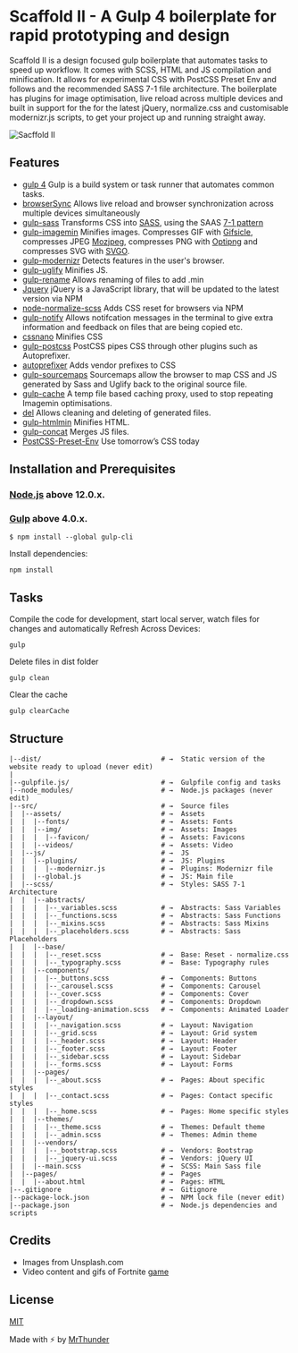 # Scaffold II - A Gulp 4 boilerplate for rapid prototyping and design

Scaffold II is a design focused gulp boilerplate that automates tasks to speed up workflow. It comes with SCSS, HTML and JS compilation and minification. It allows for experimental CSS with PostCSS Preset Env and follows and the recommended SASS 7-1 file architecture. The boilerplate has plugins for image optimisation, live reload across multiple devices and built in support for the for the latest jQuery, normalize.css and customisable modernizr.js scripts, to get your project up and running straight away.

![Sacffold II](http://mrthunder.com/app/assets/images/scaffold-II.png)

## Features

- [gulp 4](https://gulpjs.com/) Gulp is a build system or task runner that automates common tasks.
- [browserSync](https://www.browsersync.io/) Allows live reload and browser synchronization across multiple devices simultaneously
- [gulp-sass](https://www.npmjs.com/package/gulp-sass) Transforms CSS into [SASS](http://https://sass-lang.com/), using the SAAS [7-1 pattern](http://https://sass-guidelin.es/#architecture)
- [gulp-imagemin](https://github.com/sindresorhus/gulp-imagemin) Minifies images. Compresses GIF with [Gifsicle](https://github.com/imagemin/imagemin-gifsicle), compresses JPEG [Mozjpeg](https://github.com/imagemin/imagemin-mozjpeg), compresses PNG with [Optipng](https://github.com/imagemin/imagemin-optipng)  and compresses SVG with [SVGO](https://github.com/imagemin/imagemin-svgo).
- [gulp-modernizr](https://www.npmjs.com/package/gulp-modernizr) Detects features in the user's browser.
- [gulp-uglify](https://www.npmjs.com/package/gulp-uglify) Minifies JS.
- [gulp-rename](https://www.npmjs.com/package/gulp-rename) Allows renaming of files to add .min
- [Jquery](https://www.npmjs.com/package/jquery) jQuery is a JavaScript library, that will be updated to the latest version via NPM
- [node-normalize-scss](https://github.com/necolas/normalize.css) Adds CSS reset for browsers via NPM
- [gulp-notify](https://github.com/mikaelbr/gulp-notify) Allows notifcation messages in the terminal to give extra information and feedback on files that are being copied etc.
- [cssnano](https://cssnano.co) Minifies CSS
- [gulp-postcss](https://www.npmjs.com/package/gulp-postcss) PostCSS pipes CSS through other plugins such as Autoprefixer.
- [autoprefixer](https://www.npmjs.com/package/autoprefixer) Adds vendor prefixes to CSS
- [gulp-sourcemaps](https://www.npmjs.com/package/gulp-sourcemaps) Sourcemaps allow the browser to map CSS and JS generated by Sass and Uglify back to the original source file.
- [gulp-cache](https://github.com/jgable/gulp-cache) A temp file based caching proxy, used to stop repeating Imagemin optimisations.
- [del](https://www.npmjs.com/package/del) Allows cleaning and deleting of generated files.
- [gulp-htmlmin](https://www.npmjs.com/package/gulp-htmlmin) Minifies HTML.
- [gulp-concat](https://www.npmjs.com/package/gulp-concat) Merges JS files.
- [PostCSS-Preset-Env](https://preset-env.cssdb.org/) Use tomorrow’s CSS today

## Installation and Prerequisites

### [Node.js](https://nodejs.org) above 12.0.x.


### [Gulp](http://gulpjs.com) above 4.0.x.

```
$ npm install --global gulp-cli
```

Install dependencies:

```
npm install
```

## Tasks

Compile the code for development, start local server, watch files for changes  and automatically Refresh Across Devices:

```
gulp
```

Delete files in dist folder

```
gulp clean
```

Clear the cache

```
gulp clearCache
```


## Structure

```
|--dist/                              # →  Static version of the website ready to upload (never edit)
|
|--gulpfile.js/                       # →  Gulpfile config and tasks
|--node_modules/                      # →  Node.js packages (never edit)
|--src/                               # →  Source files
|  |--assets/                         # →  Assets
|  |  |--fonts/                       # →  Assets: Fonts
|  |  |--img/                         # →  Assets: Images
|  |  |  |--favicon/                  # →  Assets: Favicons
|  |  |--videos/                      # →  Assets: Video
|  |--js/                             # →  JS
|  |  |--plugins/                     # →  JS: Plugins
|  |  |  |--modernizr.js              # →  Plugins: Modernizr file 
|  |  |--global.js                    # →  JS: Main file
|  |--scss/                           # →  Styles: SASS 7-1 Architecture
|  |  |--abstracts/
|  |  |  |--_variables.scss           # →  Abstracts: Sass Variables
|  |  |  |--_functions.scss           # →  Abstracts: Sass Functions
|  |  |  |--_mixins.scss              # →  Abstracts: Sass Mixins
|  |  |  |--_placeholders.scss        # →  Abstracts: Sass Placeholders
|  |  |--base/
|  |  |  |--_reset.scss               # →  Base: Reset - normalize.css
|  |  |  |--_typography.scss          # →  Base: Typography rules
|  |  |--components/
|  |  |  |--_buttons.scss             # →  Components: Buttons
|  |  |  |--_carousel.scss            # →  Components: Carousel
|  |  |  |--_cover.scss               # →  Components: Cover
|  |  |  |--_dropdown.scss            # →  Components: Dropdown
|  |  |  |--_loading-animation.scss   # →  Components: Animated Loader
|  |  |--layout/
|  |  |  |--_navigation.scss          # →  Layout: Navigation
|  |  |  |--_grid.scss                # →  Layout: Grid system
|  |  |  |--_header.scss              # →  Layout: Header
|  |  |  |--_footer.scss              # →  Layout: Footer
|  |  |  |--_sidebar.scss             # →  Layout: Sidebar
|  |  |  |--_forms.scss               # →  Layout: Forms
|  |  |--pages/
|  |  |  |--_about.scss               # →  Pages: About specific styles
|  |  |  |--_contact.scss             # →  Pages: Contact specific styles
|  |  |  |--_home.scss                # →  Pages: Home specific styles
|  |  |--themes/
|  |  |  |--_theme.scss               # →  Themes: Default theme
|  |  |  |--_admin.scss               # →  Themes: Admin theme
|  |  |--vendors/
|  |  |  |--_bootstrap.scss           # →  Vendors: Bootstrap
|  |  |  |--_jquery-ui.scss           # →  Vendors: jQuery UI
|  |  |--main.scss                    # →  SCSS: Main Sass file
|  |--pages/                          # →  Pages 
|  |  |--about.html                   # →  Pages: HTML
|--.gitignore                         # →  Gitignore
|--package-lock.json                  # →  NPM lock file (never edit)
|--package.json                       # →  Node.js dependencies and scripts
```

## Credits

- Images from Unsplash.com
- Video content and gifs of Fortnite [game](https://www.epicgames.com/fortnite/en-US/home)

## License
[MIT](LICENSE)

Made with :zap: by [MrThunder](http://www.mrthunder.com)

